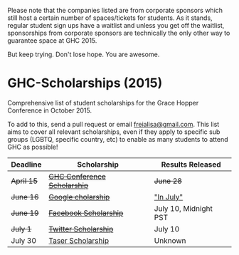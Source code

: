 Please note that the companies listed are from corporate sponsors which still
host a certain number of spaces/tickets for students.  As it stands, regular
student sign ups have a waitlist and unless you get off the waitlist,
sponsorships from corporate sponsors are technically the only other way to
guarantee space at GHC 2015.

But keep trying. Don't lose hope. You are awesome.

# GHC-Scholarships (2015)

Comprehensive list of student scholarships for the Grace Hopper Conference in October 2015.

To add to this, send a pull request or email freialisa@gmail.com. This list aims
to cover all relevant scholarships, even if they  apply to specific sub groups
(LGBTQ, specific country, etc) to enable as many students to attend GHC as
possible!

| Deadline | Scholarship | Results Released |
|----------|-------------|------------------|
|~~April 15~~| [~~GHC Conference Scholarship~~](http://anitaborg.org/awards-grants/ghc-scholarship-grants/) | ~~June 28~~|
|~~June 16~~| [~~Google cholarship~~](https://docs.google.com/forms/d/1E2dG8AiUE4lDOl7nlfi2PFvacjDT5js_f_M_elyYDQw/viewform) | ["In July"](http://googleforstudents.blogspot.com/2015/05/applications-for-travel-grants-to-2015.html)
| ~~June 19~~         | [~~Facebook Scholarship~~](https://www.facebook.com/careers/program/gracehopper2015/)| July 10, Midnight PST
| ~~July 1~~ | [~~Twitter Scholarship~~](http://twitterghcfellowship.splashthat.com/)| July 10|
| July 30 | [Taser Scholarship](http://femaleentrepreneurs.institute/events/grace-hopper-celebration-of-women-in-computing/) | Unknown |
